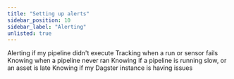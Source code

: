 ```yaml
---
title: "Setting up alerts"
sidebar_position: 10
sidebar_label: "Alerting"
unlisted: true
---
```


Alerting if my pipeline didn't execute
Tracking when a run or sensor fails
Knowing when a pipeline never ran
Knowing if a pipeline is running slow, or an asset is late
Knowing if my Dagster instance is having issues


